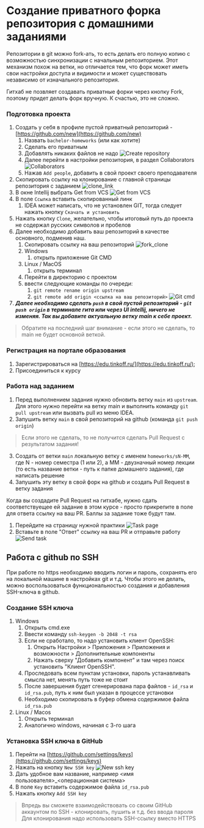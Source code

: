 # Создание приватного форка репозитория с домашними заданиями

Репозитории в git можно fork-ать, то есть делать его полную копию с возможностью синхронизации с начальным репозиторием. 
Этот механизм похож на ветки, но отличается тем, что форк может иметь свои настройки доступа и видимости и может существовать независимо от изначального репозитория.

Гитхаб не позвляет создавать приватные форки через кнопку Fork, поэтому придет делать форк вручную. К счастью, это не сложно.

### Подготовка проекта

1. Создать у себя в профиле пустой приватный репозиторий - [https://github.com/new](https://github.com/new)
   1. Назвать `bachelor-homeworks` (или как хотите)
   2. Сделать его приватным
   3. Добавлять никаких файлов не надо
   ![Create repository](images/create_repository.png "create repository")
   4. Далее перейти в настройки репозитория, в раздел Collaborators
   ![Collaborators](images/collaborators.png "collaborators")
   5. Нажав `Add people`, добавить в свой проект своего преподавателя
2. Скопировать ссылку на клонирование с главной страницы репозитория с заданием
   ![clone_link](images/clone_link.png "clone link")
3. В окне Intellij выбрать Get from VCS
   ![Get from VCS](images/get_from_vcs.png "Get from vcs")
4. В поле `Ссылка` вставить скопированный линк
   1. IDEA может написать, что не установлен GIT, тогда следует нажать кнопку `Скачать и установить`
5. Нажать кнопку `Clone`, желательно, чтобы итоговый путь до проекта не содержал русских символов и пробелов
6. Далее необходимо добавить ваш репозиторий в качестве основного, подменив наш.
   1. Скопировать ссылку на ваш репозиторий
   ![fork_clone](images/fork_link.png "Link to fork")
   1. Windows 
      1. открыть приложение Git CMD
   2. Linux / MacOS
      1. открыть терминал
   3. Перейти в директорию с проектом
   4. ввести следующие команды по очереди:
      1. `git remote rename origin upstream`
      2. `git remote add origin <ссылка на ваш репозиторий>`
   ![Git cmd](images/git_cmd.png "Git cmd")
7. ***Далее необходимо сделать `push` в свой пустой репозиторий - `git push origin` в терминале гита или через UI intellij, ничего не изменяя. Так вы добавите актуальную ветку main к себе проект.***

> Обратите на последний шаг внимание - если этого не сделать, то main не будет основной веткой.

### Регистрация на портале образования

1. Зарегистрироваться на [https://edu.tinkoff.ru/](https://edu.tinkoff.ru/);
2. Присоединиться к курсу

### Работа над заданием
1. Перед выполнением задания нужно обновить ветку `main` из `upstream`. Для этого нужно перейти на ветку main и выполнить команду `git pull upstream` или вызвать pull из меню IDEA.
2. Запушить ветку `main` в свой репозиторий на github (команда `git push origin`)
> Если этого не сделать, то не получится сделать Pull Request с результатом задания!
3. Создать от ветки `main` локальную ветку с именем `homeworks/sN-MM`, где N - номер семестра (1 или 2), а MM - двузначный номер лекции (то есть название ветки - путь к папке домашнего задания), где написать решение
4. Запушить эту ветку в свой форк на github и создать Pull Request в ветку задания
 
Когда вы создадите Pull Request на гитхабе, нужно сдать соответствуещее ей задание в этом курсе - просто прикрепите в поле для ответа ссылку на ваш PR. Баллы за задание тоже будут там.
1. Перейдите на страницу нужной практики
![Task page](images/task_page.jpeg)
2. Вставьте в поле "Ответ" ссылку на ваш PR и отправьте работу
![Send task](images/pull_request_link.jpeg)

## Работа с github по SSH

При работе по https необходимо вводить логин и пароль, сохранять его на локальной машине в настройках git и т.д. 
Чтобы этого не делать, можно воспользоваться функциональностью создания и добавления SSH-ключа в github.

### Создание SSH ключа

1. Windows
   1. Открыть cmd.exe
   2. Ввести команду `ssh-keygen -b 2048 -t rsa`
   3. Если не сработало, то надо установить клиент OpenSSH:
      1. Открыть Настройки > Приложения > Приложения и возможности > Дополнительные компоненты
      2. Нажать сверху "Добавить компонент" и там через поиск установить "Клиент OpenSSH".
   4. Проследовать всем пунктам установки, пароль устанавливать смысла нет, менять путь тоже не стоит
   5. После завершения будет сгенерирована пара файлов - `id_rsa` и `id_rsa.pub`, путь к ним был указан в процессе установки
   6. Необходимо скопировать в буфер обмена содержимое файла `id_rsa.pub`
2. Linux / Macos
   1. Открыть терминал
   2. Аналогично windows, начиная с 3-го шага

### Установка SSH ключа в GitHub

1. Перейти на [https://github.com/settings/keys](https://github.com/settings/keys)
2. Нажать на кнопку `New SSH key`
   ![New ssh key](images/new_ssh_key.png "new ssh key")
3. Дать удобное вам название, например <имя пользователя>_<операционная система>
4. В поле `Key` вставить содержимое файла `id_rsa.pub`
5. Нажать кнопку `Add SSH key`

> Впредь вы сможете взаимодействовать со своим GitHub аккаунтом по SSH - клонировать, пушить и т.д. без ввода пароля
> Для клонирования надо использовать SSH-ссылку вместо HTTPS